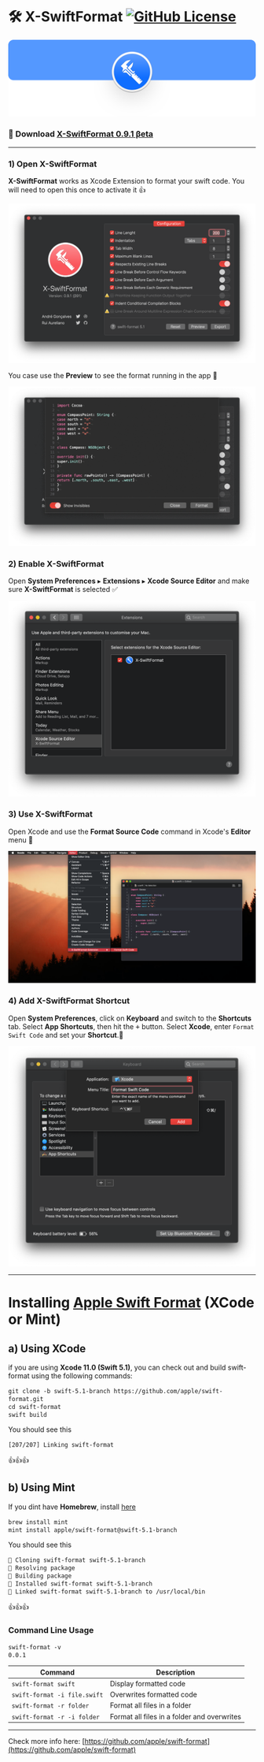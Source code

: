 # 🛠 X-SwiftFormat [![GitHub License](https://img.shields.io/badge/license-MIT-eb3d33.svg)](https://raw.githubusercontent.com/ruiaureliano/X-SwiftFormat/master/LICENSE)
![](./assets/xsf_header.png)

### 🔗 Download [X-SwiftFormat 0.9.1 βeta](https://github.com/ruiaureliano/X-SwiftFormat/releases/latest)

---

### 1) Open X-SwiftFormat

**X-SwiftFormat** works as Xcode Extension to format your swift code. You will need to open this once to activate it 👍

![](./assets/xsf_running.png)

You case use the **Preview** to see the format running in the app 🦾

![](./assets/xsf_format.gif)

### 2) Enable X-SwiftFormat

Open **System Preferences** ▸ **Extensions** ▸ **Xcode Source Editor** and make sure **X-SwiftFormat** is selected ✅

![](./assets/xsf_extensions.png)

### 3) Use X-SwiftFormat

Open Xcode and use the **Format Source Code** command in Xcode's **Editor** menu 🚀

![](./assets/xsf_usage.png)

### 4) Add X-SwiftFormat Shortcut

Open **System Preferences**, click on **Keyboard** and switch to the **Shortcuts** tab. Select **App Shortcuts**, then hit the <kbd>+</kbd> button. Select **Xcode**, enter `Format Swift Code` and set your **Shortcut**.👏

![](./assets/xsf_shortcuts.png)

---

# Installing [Apple Swift Format](https://github.com/apple/swift-format) (XCode or Mint)

## a) Using XCode
if you are using **Xcode 11.0 (Swift 5.1)**, you can check out and build swift-format using the following commands:

```
git clone -b swift-5.1-branch https://github.com/apple/swift-format.git
cd swift-format
swift build
```
You should see this
```
[207/207] Linking swift-format
```
👍👍👍

## b) Using Mint 

If you dint have **Homebrew**, install [here](https://brew.sh)

```
brew install mint
mint install apple/swift-format@swift-5.1-branch
```
You should see this
```
🌱 Cloning swift-format swift-5.1-branch
🌱 Resolving package
🌱 Building package
🌱 Installed swift-format swift-5.1-branch
🌱 Linked swift-format swift-5.1-branch to /usr/local/bin
```
👍👍👍

### Command Line Usage

```
swift-format -v
0.0.1
```

|Command | Description |
|-|-|
|`swift-format swift`|Display formatted code|
|`swift-format -i file.swift`|Overwrites formatted code|
|`swift-format -r folder`|Format all files in a folder|
|`swift-format -r -i folder`|Format all files in a folder and overwrites|

---

Check more info here: [https://github.com/apple/swift-format](https://github.com/apple/swift-format)
